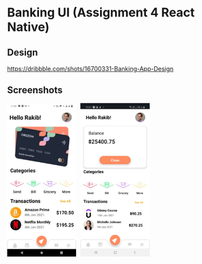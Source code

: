 # Banking UI (Assignment 4 React Native)

## Design 
https://dribbble.com/shots/16700331-Banking-App-Design

## Screenshots
<div style="display: flex; justify-content: flex-start">
<img src="https://github.com/RBiswa787/Assign4_BankingUI_ReactNative/blob/master/assets/UI.jpeg" alt="not available" style="height: 27%; width:32%;margin-right:2%"/>
<img src="https://github.com/RBiswa787/Assign4_BankingUI_ReactNative/blob/master/assets/UI2.jpeg" alt="not available" style="height: 27%; width:32%;margin-right:2%"/>
</div>
